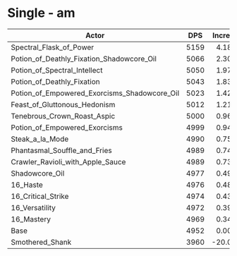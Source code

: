 # Single - am
| Actor | DPS | Increase |
|---|:---:|:---:|
|Spectral_Flask_of_Power|5159|4.18%|
|Potion_of_Deathly_Fixation_Shadowcore_Oil|5066|2.30%|
|Potion_of_Spectral_Intellect|5050|1.97%|
|Potion_of_Deathly_Fixation|5043|1.83%|
|Potion_of_Empowered_Exorcisms_Shadowcore_Oil|5023|1.42%|
|Feast_of_Gluttonous_Hedonism|5012|1.21%|
|Tenebrous_Crown_Roast_Aspic|5000|0.96%|
|Potion_of_Empowered_Exorcisms|4999|0.94%|
|Steak_a_la_Mode|4990|0.75%|
|Phantasmal_Souffle_and_Fries|4989|0.74%|
|Crawler_Ravioli_with_Apple_Sauce|4989|0.73%|
|Shadowcore_Oil|4977|0.49%|
|16_Haste|4976|0.48%|
|16_Critical_Strike|4974|0.43%|
|16_Versatility|4972|0.39%|
|16_Mastery|4969|0.34%|
|Base|4952|0.00%|
|Smothered_Shank|3960|-20.05%|
